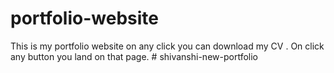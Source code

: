 # portfolio-website
This is my portfolio website on any click you can download my CV .
On click any button you land on  that page.
#   s h i v a n s h i - n e w - p o r t f o l i o  
 